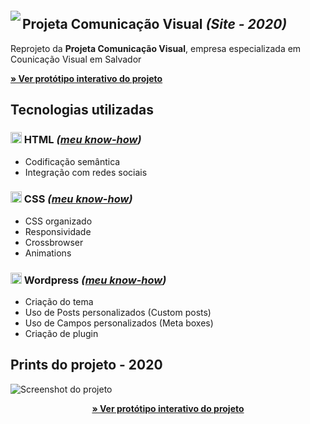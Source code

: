 

<img src="http://velameweb.com.br/git/config/images/monitor-with-margin.png" align="left" style="margin-top: 20px" />


<h2>Projeta Comunicação Visual <em>(Site - 2020)</em></h2>

<p>Reprojeto da <strong>Projeta Comunicação Visual</strong>, empresa especializada em Counicação Visual em Salvador</p>

<p>
  <a href="http://velameweb.com.br/projetos-sites/projeta-2020/" target="_blank">
    <strong>» Ver protótipo interativo do projeto</strong>
  </a>
</p>

<h2>Tecnologias utilizadas</h2>

<h3><img src="http://velameweb.com.br/git/config/images/html-icon.png" alt="HTML ícone" height="18px" /> HTML <em>(<a href="https://github.com/tarcisovelame/curriculo/tree/master/html" target="_blank">meu know-how</a>)</em></h3>
<ul>
    <li>Codificação semântica</li>
    <li>Integração com redes sociais</li>
</ul>

<h3><img src="http://velameweb.com.br/git/config/images/css-icon.png" alt="CSS ícone" height="18px" /> CSS <em>(<a href="https://github.com/tarcisovelame/curriculo/tree/master/css" target="_blank">meu know-how</a>)</em></h3>
<ul>
    <li>CSS organizado</li>
    <li>Responsividade</li>
    <li>Crossbrowser</li>
    <li>Animations</li>
</ul>

<h3><img src="http://velameweb.com.br/git/config/images/wordpress-icon.png" alt="Wordpress ícone" height="18px" /> Wordpress <em>(<a href="https://github.com/tarcisovelame/curriculo/tree/master/wordpress" target="_blank">meu know-how</a>)</em></h3>
<ul>
    <li>Criação do tema</li>
    <li>Uso de Posts personalizados (Custom posts)</li>
    <li>Uso de Campos personalizados (Meta boxes)</li>
    <li>Criação de plugin</li>
</ul>

<h2>Prints do projeto - 2020</h2>

<img src="http://velameweb.com.br/projetos-sites/projeta-2020/screenshot.jpg" alt="Screenshot do projeto">

<p align="center">
  <a href="http://velameweb.com.br/projetos-sites/projeta-2020/" target="_blank">
    <strong>» Ver protótipo interativo do projeto</strong>
  </a>
</p>